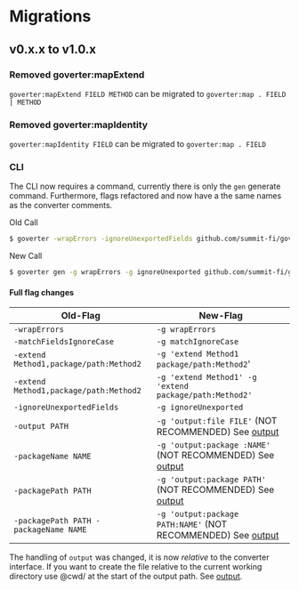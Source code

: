 # Migrations

## v0.x.x to v1.0.x

### Removed goverter:mapExtend

`goverter:mapExtend FIELD METHOD` can be migrated to
`goverter:map . FIELD | METHOD`

### Removed goverter:mapIdentity

`goverter:mapIdentity FIELD` can be migrated to `goverter:map . FIELD`

### CLI

The CLI now requires a command, currently there is only the `gen` generate
command. Furthermore, flags refactored and now have a the same names as the
converter comments.

Old Call

```bash
$ goverter -wrapErrors -ignoreUnexportedFields github.com/summit-fi/goverter/example/simple
```

New Call

```bash
$ goverter gen -g wrapErrors -g ignoreUnexported github.com/summit-fi/goverter/example/simple
```

#### Full flag changes

| Old-Flag                               | New-Flag                                                                               |
| -------------------------------------- | -------------------------------------------------------------------------------------- |
| `-wrapErrors`                          | `-g wrapErrors`                                                                        |
| `-matchFieldsIgnoreCase`               | `-g matchIgnoreCase`                                                                   |
| `-extend Method1,package/path:Method2` | `-g 'extend Method1 package/path:Method2`'                                             |
| `-extend Method1,package/path:Method2` | `-g 'extend Method1' -g 'extend package/path:Method2'`                                 |
| `-ignoreUnexportedFields`              | `-g ignoreUnexported`                                                                  |
| `-output PATH`                         | `-g 'output:file FILE'` (NOT RECOMMENDED) See [output](../reference/output.md)         |
| `-packageName NAME`                    | `-g 'output:package :NAME'` (NOT RECOMMENDED) See [output](../reference/output.md)     |
| `-packagePath PATH`                    | `-g 'output:package PATH'` (NOT RECOMMENDED) See [output](../reference/output.md)      |
| `-packagePath PATH -packageName NAME`  | `-g 'output:package PATH:NAME'` (NOT RECOMMENDED) See [output](../reference/output.md) |

The handling of `output` was changed, it is now _relative_ to the converter
interface. If you want to create the file relative to the current working
directory use @cwd/ at the start of the output path. See
[output](../reference/output.md).
